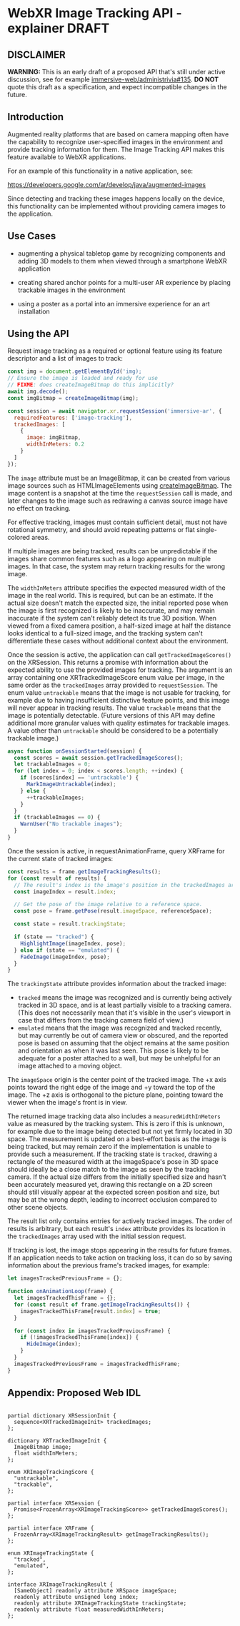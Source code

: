 # WebXR Image Tracking API - explainer DRAFT

## DISCLAIMER

**WARNING:** This is an early draft of a proposed API that's still under active discussion, see for example [immersive-web/administrivia#135](https://github.com/immersive-web/administrivia/issues/135). **DO NOT** quote this draft as a specification, and expect incompatible changes in the future.

## Introduction

Augmented reality platforms that are based on camera mapping often have the capability to recognize user-specified images in the environment and provide tracking information for them. The Image Tracking API makes this feature available to WebXR applications.

For an example of this functionality in a native application, see:

  https://developers.google.com/ar/develop/java/augmented-images

Since detecting and tracking these images happens locally on the device, this functionality can be implemented without providing camera images to the application.

## Use Cases

- augmenting a physical tabletop game by recognizing components and adding 3D models to them when viewed through a smartphone WebXR application

- creating shared anchor points for a multi-user AR experience by placing trackable images in the environment

- using a poster as a portal into an immersive experience for an art installation

## Using the API

Request image tracking as a required or optional feature using its feature descriptor and a list of images to track:

```js
const img = document.getElementById('img);
// Ensure the image is loaded and ready for use
// FIXME: does createImageBitmap do this implicitly?
await img.decode();
const imgBitmap = createImageBitmap(img);

const session = await navigator.xr.requestSession('immersive-ar', {
  requiredFeatures: ['image-tracking'],
  trackedImages: [
    {
      image: imgBitmap,
      widthInMeters: 0.2
    }
  ]
});
```

The `image` attribute must be an ImageBitmap, it can be created from various image sources such as HTMLImageElements using [createImageBitmap](https://developer.mozilla.org/en-US/docs/Web/API/WindowOrWorkerGlobalScope/createImageBitmap). The image content is a snapshot at the time the `requestSession` call is made, and later changes to the image such as redrawing a canvas source image have no effect on tracking.

For effective tracking, images must contain sufficient detail, must not have rotational symmetry, and should avoid repeating patterns or flat single-colored areas.

If multiple images are being tracked, results can be unpredictable if the images share common features such as a logo appearing on multiple images. In that case, the system may return tracking results for the wrong image.

The `widthInMeters` attribute specifies the expected measured width of the image in the real world. This is required, but can be an estimate. If the actual size doesn't match the expected size, the initial reported pose when the image is first recognized is likely to be inaccurate, and may remain inaccurate if the system can't reliably detect its true 3D position. When viewed from a fixed camera position, a half-sized image at half the distance looks identical to a full-sized image, and the tracking system can't differentiate these cases without additional context about the environment.

Once the session is active, the application can call `getTrackedImageScores()` on the XRSession. This returns a promise with information about the expected ability to use the provided images for tracking. The argument is an array containing one XRTrackedImageScore enum value per image, in the same order as the `trackedImages` array provided to `requestSession`. The enum value `untrackable` means that the image is not usable for tracking, for example due to having insufficient distinctive feature points, and this image will never appear in tracking results. The value `trackable` means that the image is potentially detectable. (Future versions of this API may define additional more granular values with quality estimates for trackable images. A value other than `untrackable` should be considered to be a potentially trackable image.)

```js
async function onSessionStarted(session) {
  const scores = await session.getTrackedImageScores();
  let trackableImages = 0;
  for (let index = 0; index < scores.length; ++index) {
    if (scores[index] == 'untrackable') {
      MarkImageUntrackable(index);
    } else {
      ++trackableImages;
    }
  }
  if (trackableImages == 0) {
    WarnUser("No trackable images");
  }
}
```

Once the session is active, in requestAnimationFrame, query XRFrame for the current state of tracked images:

```js
const results = frame.getImageTrackingResults();
for (const result of results) {
  // The result's index is the image's position in the trackedImages array specified at session creation
  const imageIndex = result.index;

  // Get the pose of the image relative to a reference space.
  const pose = frame.getPose(result.imageSpace, referenceSpace);

  const state = result.trackingState;

  if (state == "tracked") {
    HighlightImage(imageIndex, pose);
  } else if (state == "emulated") {
    FadeImage(imageIndex, pose);
  }
}
```

The `trackingState` attribute provides information about the tracked image:

* `tracked` means the image was recognized and is currently being actively tracked in 3D space, and is at least partially visible to a tracking camera. (This does not necessarily mean that it's visible in the user's viewport in case that differs from the tracking camera field of view.)
* `emulated` means that the image was recognized and tracked recently, but may currently be out of camera view or obscured, and the reported pose is based on assuming that the object remains at the same position and orientation as when it was last seen. This pose is likely to be adequate for a poster attached to a wall, but may be unhelpful for an image attached to a moving object.

The `imageSpace` origin is the center point of the tracked image. The +x axis points toward the right edge of the image and +y toward the top of the image. The +z axis is orthogonal to the picture plane, pointing toward the viewer when the image's front is in view.

The returned image tracking data also includes a `measuredWidthInMeters` value as measured by the tracking system. This is zero if this is unknown, for example due to the image being detected but not yet firmly located in 3D space. The measurement is updated on a best-effort basis as the image is being tracked, but may remain zero if the implementation is unable to provide such a measurement. If the tracking state is `tracked`, drawing a rectangle of the measured width at the imageSpace's pose in 3D space should ideally be a close match to the image as seen by the tracking camera. If the actual size differs from the initially specified size and hasn't been accurately measured yet, drawing this rectangle on a 2D screen should still visually appear at the expected screen position and size, but may be at the wrong depth, leading to incorrect occlusion compared to other scene objects.

The result list only contains entries for actively tracked images. The order of results is arbitrary, but each result's `index` attribute provides its location in the `trackedImages` array used with the initial session request.

If tracking is lost, the image stops appearing in the results for future frames. If an application needs to take action on tracking loss, it can do so by saving information about the previous frame's tracked images, for example:

```js
let imagesTrackedPreviousFrame = {};

function onAnimationLoop(frame) {
  let imagesTrackedThisFrame = {};
  for (const result of frame.getImageTrackingResults()) {
    imagesTrackedThisFrame[result.index] = true;
  }

  for (const index in imagesTrackedPreviousFrame) {
    if (!imagesTrackedThisFrame[index]) {
      HideImage(index);
    }
  }
  imagesTrackedPreviousFrame = imagesTrackedThisFrame;
}
```


## Appendix: Proposed Web IDL

```webidl

partial dictionary XRSessionInit {
  sequence<XRTrackedImageInit> trackedImages;
};

dictionary XRTrackedImageInit {
  ImageBitmap image;
  float widthInMeters;
};

enum XRImageTrackingScore {
  "untrackable",
  "trackable",
};

partial interface XRSession {
  Promise<FrozenArray<XRImageTrackingScore>> getTrackedImageScores();
};

partial interface XRFrame {
  FrozenArray<XRImageTrackingResult> getImageTrackingResults();
};

enum XRImageTrackingState {
  "tracked",
  "emulated",
};

interface XRImageTrackingResult {
  [SameObject] readonly attribute XRSpace imageSpace;
  readonly attribute unsigned long index;
  readonly attribute XRImageTrackingState trackingState;
  readonly attribute float measuredWidthInMeters;
};
```
